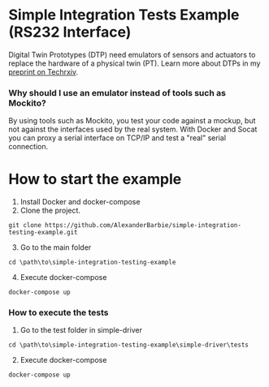 # Simple Integration Tests Example (RS232 Interface)
Digital Twin Prototypes (DTP) need emulators of sensors and actuators to replace the hardware of a physical twin (PT). Learn
more about DTPs in my [preprint on Techrxiv](https://www.techrxiv.org/articles/preprint/Continuous_Integration_Testing_of_Embedded_Software_with_Digital_Twin_Prototypes/14770983).

### Why should I use an emulator instead of tools such as Mockito?
By using tools such as Mockito, you test your code against a mockup, but not against the interfaces used by the real system.
With Docker and Socat you can proxy a serial interface on TCP/IP and test a "real" serial connection.

# How to start the example
1. Install Docker and docker-compose
2. Clone the project.

`git clone https://github.com/AlexanderBarbie/simple-integration-testing-example.git`

3. Go to the main folder

`cd \path\to\simple-integration-testing-example`

4. Execute docker-compose

`docker-compose up`

### How to execute the tests
1. Go to the test folder in simple-driver

`cd \path\to\simple-integration-testing-example\simple-driver\tests`

2. Execute docker-compose

`docker-compose up`